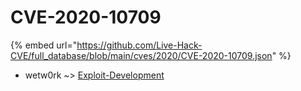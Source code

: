 # CVE-2020-10709
{% embed url="https://github.com/Live-Hack-CVE/full_database/blob/main/cves/2020/CVE-2020-10709.json" %}

* wetw0rk ~> [Exploit-Development](https://www.alice-snow.ru/2020/database/cve-2020-10709/exploit-development-wetw0rk)